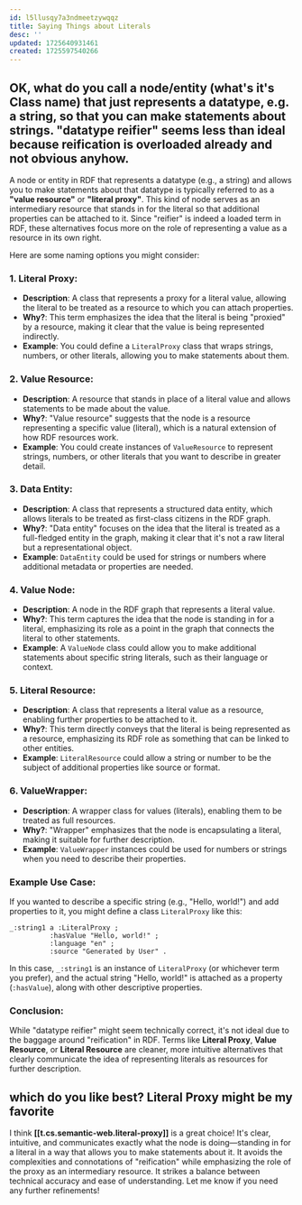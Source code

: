 ```yaml
---
id: l5llusqy7a3ndmeetzywqqz
title: Saying Things about Literals
desc: ''
updated: 1725640931461
created: 1725597540266
---
```


## OK, what do you call a node/entity (what's it's Class name) that just represents a datatype, e.g. a string, so that you can make statements about strings. "datatype reifier" seems less than ideal because reification is overloaded already and not obvious anyhow.

A node or entity in RDF that represents a datatype (e.g., a string) and allows you to make statements about that datatype is typically referred to as a **"value resource"** or **"literal proxy"**. This kind of node serves as an intermediary resource that stands in for the literal so that additional properties can be attached to it. Since "reifier" is indeed a loaded term in RDF, these alternatives focus more on the role of representing a value as a resource in its own right.

Here are some naming options you might consider:

### 1. **Literal Proxy**:
   - **Description**: A class that represents a proxy for a literal value, allowing the literal to be treated as a resource to which you can attach properties.
   - **Why?**: This term emphasizes the idea that the literal is being "proxied" by a resource, making it clear that the value is being represented indirectly.
   - **Example**: You could define a `LiteralProxy` class that wraps strings, numbers, or other literals, allowing you to make statements about them.

### 2. **Value Resource**:
   - **Description**: A resource that stands in place of a literal value and allows statements to be made about the value.
   - **Why?**: "Value resource" suggests that the node is a resource representing a specific value (literal), which is a natural extension of how RDF resources work.
   - **Example**: You could create instances of `ValueResource` to represent strings, numbers, or other literals that you want to describe in greater detail.

### 3. **Data Entity**:
   - **Description**: A class that represents a structured data entity, which allows literals to be treated as first-class citizens in the RDF graph.
   - **Why?**: "Data entity" focuses on the idea that the literal is treated as a full-fledged entity in the graph, making it clear that it's not a raw literal but a representational object.
   - **Example**: `DataEntity` could be used for strings or numbers where additional metadata or properties are needed.

### 4. **Value Node**:
   - **Description**: A node in the RDF graph that represents a literal value.
   - **Why?**: This term captures the idea that the node is standing in for a literal, emphasizing its role as a point in the graph that connects the literal to other statements.
   - **Example**: A `ValueNode` class could allow you to make additional statements about specific string literals, such as their language or context.

### 5. **Literal Resource**:
   - **Description**: A class that represents a literal value as a resource, enabling further properties to be attached to it.
   - **Why?**: This term directly conveys that the literal is being represented as a resource, emphasizing its RDF role as something that can be linked to other entities.
   - **Example**: `LiteralResource` could allow a string or number to be the subject of additional properties like source or format.

### 6. **ValueWrapper**:
   - **Description**: A wrapper class for values (literals), enabling them to be treated as full resources.
   - **Why?**: "Wrapper" emphasizes that the node is encapsulating a literal, making it suitable for further description.
   - **Example**: `ValueWrapper` instances could be used for numbers or strings when you need to describe their properties.

### Example Use Case:
If you wanted to describe a specific string (e.g., "Hello, world!") and add properties to it, you might define a class `LiteralProxy` like this:

```turtle
_:string1 a :LiteralProxy ;
          :hasValue "Hello, world!" ;
          :language "en" ;
          :source "Generated by User" .
```

In this case, `_:string1` is an instance of `LiteralProxy` (or whichever term you prefer), and the actual string "Hello, world!" is attached as a property (`:hasValue`), along with other descriptive properties.

### Conclusion:
While "datatype reifier" might seem technically correct, it's not ideal due to the baggage around "reification" in RDF. Terms like **Literal Proxy**, **Value Resource**, or **Literal Resource** are cleaner, more intuitive alternatives that clearly communicate the idea of representing literals as resources for further description.


## which do you like best? Literal Proxy might be my favorite

I think **[[t.cs.semantic-web.literal-proxy]]** is a great choice! It's clear, intuitive, and communicates exactly what the node is doing—standing in for a literal in a way that allows you to make statements about it. It avoids the complexities and connotations of "reification" while emphasizing the role of the proxy as an intermediary resource. It strikes a balance between technical accuracy and ease of understanding. Let me know if you need any further refinements!